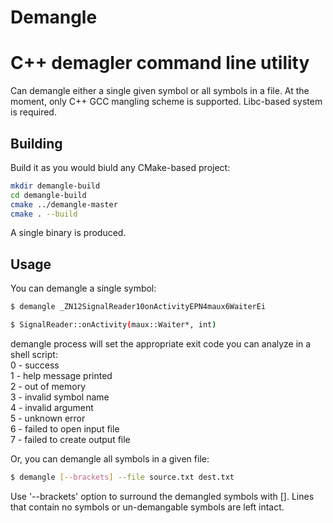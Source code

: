 # Demangle
C++ demagler command line utility
=================================

Can demangle either a single given symbol or all symbols in a file. At the moment, only C++ GCC mangling scheme is supported. Libc-based system is required.


Building
--------

Build it as you would biuld any CMake-based project:

```bash
mkdir demangle-build
cd demangle-build
cmake ../demangle-master
cmake . --build
```

A single binary is produced.


Usage
-----

You can demangle a single symbol:

```bash
$ demangle _ZN12SignalReader10onActivityEPN4maux6WaiterEi
```

```bash
$ SignalReader::onActivity(maux::Waiter*, int)
```

demangle process will set the appropriate exit code you can analyze in a shell script:  
0 - success  
1 - help message printed  
2 - out of memory  
3 - invalid symbol name  
4 - invalid argument  
5 - unknown error  
6 - failed to open input file  
7 - failed to create output file  
  
Or, you can demangle all symbols in a given file:

```bash
$ demangle [--brackets] --file source.txt dest.txt
```

Use '--brackets' option to surround the demangled symbols with [].
Lines that contain no symbols or un-demangable symbols are left intact.
